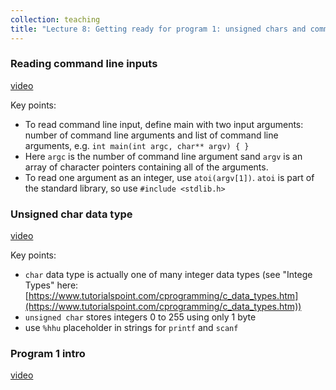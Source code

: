 ```yaml
---
collection: teaching
title: "Lecture 8: Getting ready for program 1: unsigned chars and command line inputs"
---
```


### Reading command line inputs
[video](https://youtu.be/wFOwc6jXA-s)

Key points:
* To read command line input, define main with two input arguments: number of
	command line arguments and list of command line arguments, e.g. `int
	main(int argc, char** argv) { }`
* Here `argc` is the number of command line argument sand `argv` is an array of
	character pointers containing all of the arguments.
* To read one argument as an integer, use `atoi(argv[1])`. `atoi` is part of
	the standard library, so use `#include <stdlib.h>`

### Unsigned char data type
[video](https://youtu.be/HZJP7UjT5-A)

Key points:
* `char` data type is actually one of many integer data types (see "Intege
	Types" here:
	[https://www.tutorialspoint.com/cprogramming/c_data_types.htm](https://www.tutorialspoint.com/cprogramming/c_data_types.htm))
* `unsigned char` stores integers 0 to 255 using only 1 byte
* use `%hhu` placeholder in strings for `printf` and `scanf`


### Program 1 intro
[video](https://youtu.be/B07mYxhXH1Y)
